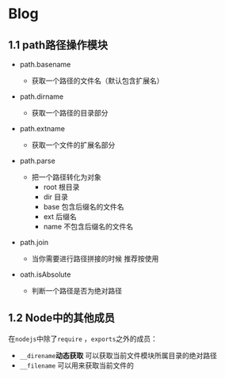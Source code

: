 # Blog

## 1.1 path路径操作模块

+ path.basename
  + 获取一个路径的文件名（默认包含扩展名）
+ path.dirname
  + 获取一个路径的目录部分
+ path.extname
  + 获取一个文件的扩展名部分
+ path.parse
  + 把一个路径转化为对象
    + root 根目录
    + dir 目录
    + base 包含后缀名的文件名
    + ext 后缀名
    + name 不包含后缀名的文件名
+ path.join
  + 当你需要进行路径拼接的时候 推荐按使用

+ oath.isAbsolute
  + 判断一个路径是否为绝对路径

## 1.2 Node中的其他成员

在`nodejs`中除了`require` ，`exports`之外的成员：

+ `__direname`**动态获取** 可以获取当前文件模块所属目录的绝对路径
+ `__filename` 可以用来获取当前文件的